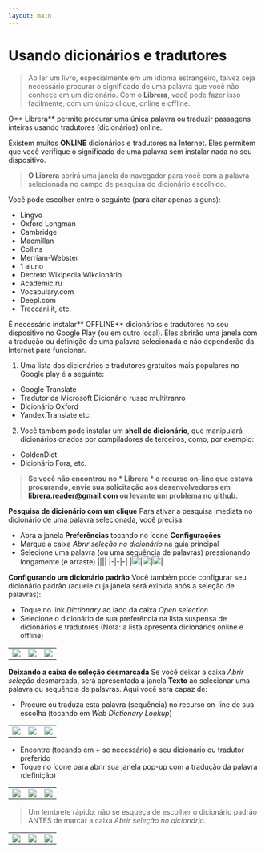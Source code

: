 ```yaml
---
layout: main
---
```


# Usando dicionários e tradutores

> Ao ler um livro, especialmente em um idioma estrangeiro, talvez seja necessário procurar o significado de uma palavra que você não conhece em um dicionário. Com o **Librera**, você pode fazer isso facilmente, com um único clique, online e offline.

O** Librera** permite procurar uma única palavra ou traduzir passagens inteiras usando tradutores (dicionários) online.

Existem muitos **ONLINE** dicionários e tradutores na Internet. Eles permitem que você verifique o significado de uma palavra sem instalar nada no seu dispositivo.
> **O Librera** abrirá uma janela do navegador para você com a palavra selecionada no campo de pesquisa do dicionário escolhido.
 
Você pode escolher entre o seguinte (para citar apenas alguns):

* Lingvo
* Oxford
Longman
* Cambridge
* Macmillan
* Collins
* Merriam-Webster
* 1 aluno
* Decreto
Wikipedia
Wikcionário
* Academic.ru
* Vocabulary.com
* Deepl.com
* Treccani.it, etc.

É necessário instalar** OFFLINE** dicionários e tradutores no seu dispositivo no Google Play (ou em outro local). Eles abrirão uma janela com a tradução ou definição de uma palavra selecionada e não dependerão da Internet para funcionar.

1. Uma lista dos dicionários e tradutores gratuitos mais populares no Google play é a seguinte:
* Google Translate
* Tradutor da Microsoft
Dicionário russo multitranro
* Dicionário Oxford
* Yandex.Translate etc.
2. Você também pode instalar um **shell de dicionário**, que manipulará dicionários criados por compiladores de terceiros, como, por exemplo:
* GoldenDict
* Dicionário Fora, etc.
 
> **Se você não encontrou no * Librera * o recurso on-line que estava procurando, envie sua solicitação aos desenvolvedores em librera.reader@gmail.com ou levante um problema no github.**

**Pesquisa de dicionário com um clique**
Para ativar a pesquisa imediata no dicionário de uma palavra selecionada, você precisa:
* Abra a janela **Preferências** tocando no ícone **Configurações**
* Marque a caixa _Abrir seleção no dicionário_ na guia principal
* Selecione uma palavra (ou uma sequência de palavras) pressionando longamente (e arraste)
||||
|-|-|-|
|![](1.jpg)|![](2.jpg)|![](3.jpg)|

**Configurando um dicionário padrão**
Você também pode configurar seu dicionário padrão (aquele cuja janela será exibida após a seleção de palavras):
* Toque no link _Dictionary_ ao lado da caixa _Open selection_
* Selecione o dicionário de sua preferência na lista suspensa de dicionários e tradutores (Nota: a lista apresenta dicionários online e offline)

||||
|-|-|-|
|![](4.jpg)|![](55.jpg)|![](66.jpg)|

**Deixando a caixa de seleção desmarcada**
Se você deixar a caixa _Abrir seleção_ desmarcada, será apresentada a janela **Texto** ao selecionar uma palavra ou sequência de palavras. Aqui você será capaz de:
* Procure ou traduza esta palavra (sequência) no recurso on-line de sua escolha (tocando em _Web Dictionary Lookup_)

||||
|-|-|-|
|![](7.jpg)|![](8.jpg)|![](9.jpg)|

* Encontre (tocando em **+** se necessário) o seu dicionário ou tradutor preferido
* Toque no ícone para abrir sua janela pop-up com a tradução da palavra (definição)

||||
|-|-|-|
|![](10.jpg)|![](11.jpg)|![](12.jpg)|

> Um lembrete rápido: não se esqueça de escolher o dicionário padrão ANTES de marcar a caixa _Abrir seleção no dicionário_.

||||
|-|-|-|
|![](13.jpg)|![](55.jpg)|![](66.jpg)|
